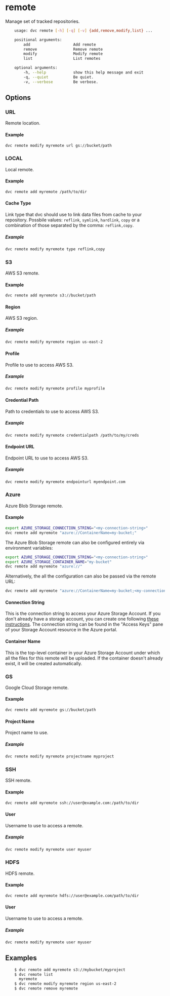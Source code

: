 # remote

Manage set of tracked repositories.

```sh
    usage: dvc remote [-h] [-q] [-v] {add,remove,modify,list} ... 

    positional arguments:
        add                   Add remote
        remove                Remove remote
        modify                Modify remote
        list                  List remotes

    optional arguments:
        -h, --help            show this help message and exit
        -q, --quiet           Be quiet.
        -v, --verbose         Be verbose.
```

## Options

### URL
Remote location.

#### Example
```sh
dvc remote modify myremote url gs://bucket/path 
```

### LOCAL
Local remote.

#### Example
```sh
dvc remote add myremote /path/to/dir
```

#### Cache Type
Link type that dvc should use to link data files from cache to your repository.
Possbile values: `reflink`, `symlink`, `hardlink`, `copy` or a combination of
those separated by the comma: `reflink,copy`.

##### Example
```sh
dvc remote modify myremote type reflink,copy
```

### S3
AWS S3 remote.

#### Example
```sh
dvc remote add myremote s3://bucket/path
```

#### Region
AWS S3 region.

##### Example
```sh
dvc remote modify myremote region us-east-2
```

#### Profile
Profile to use to access AWS S3.

##### Example
```sh
dvc remote modify myremote profile myprofile
```

#### Credential Path
Path to credentials to use to access AWS S3.

##### Example
```sh
dvc remote modify myremote credentialpath /path/to/my/creds
```

#### Endpoint URL
Endpoint URL to use to access AWS S3.

##### Example
```sh
dvc remote modify myremote endpointurl myendpoint.com
```

### Azure
Azure Blob Storage remote.

#### Example

```sh
export AZURE_STORAGE_CONNECTION_STRING="<my-connection-string>"
dvc remote add myremote "azure://ContainerName=my-bucket;"
```

The Azure Blob Storage remote can also be configured entirely via environment
variables:

```sh
export AZURE_STORAGE_CONNECTION_STRING="<my-connection-string>"
export AZURE_STORAGE_CONTAINER_NAME="my-bucket"
dvc remote add myremote "azure://"
```

Alternatively, the all the configuration can also be passed via the remote
URL:

```sh
dvc remote add myremote "azure://ContainerName=my-bucket;<my-connection-string>"
```

#### Connection String

This is the connection string to access your Azure Storage Account. If you
don't already have a storage account, you can create one following
[these instructions](https://docs.microsoft.com/en-us/azure/storage/common/storage-create-storage-account).
The connection string can be found in the "Access Keys" pane of your Storage
Account resource in the Azure portal.

#### Container Name

This is the top-level container in your Azure Storage Account under which all
the files for this remote will be uploaded. If the container doesn't already
exist, it will be created automatically.

### GS
Google Cloud Storage remote.

#### Example
```sh
dvc remote add myremote gs://bucket/path
```

#### Project Name
Project name to use.

##### Example
```sh
dvc remote modify myremote projectname myproject
```

### SSH
SSH remote.

#### Example
```sh
dvc remote add myremote ssh://user@example.com:/path/to/dir
```

#### User
Username to use to access a remote.

##### Example
```sh
dvc remote modify myremote user myuser
```

### HDFS
HDFS remote.

#### Example
```sh
dvc remote add myremote hdfs://user@example.com/path/to/dir
```

#### User
Username to use to access a remote.

##### Example
```sh
dvc remote modify myremote user myuser
```

## Examples

```sh
    $ dvc remote add myremote s3://mybucket/myproject
    $ dvc remote list
      myremote
    $ dvc remote modify myremote region us-east-2
    $ dvc remote remove myremote
```

